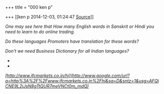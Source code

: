 +++
title = "000 ken p"

+++
[[ken p	2014-12-03, 01:24:47 [Source](https://groups.google.com/g/samskrita/c/kty51lrQWD0)]]



*One may see here that How many English words in Sanskrit or Hindi you need to learn to do online trading.*

*Do these languages Promoters have translation for these words?*

*Don't we need Business Dictionary for all Indian languages?*

*  
*

*[http://www.ifcmarkets.co.in/hi](http://www.google.com/url?q=http%3A%2F%2Fwww.ifcmarkets.co.in%2Fhi&sa=D&sntz=1&usg=AFQjCNE9L2jJsN8gTtQUR7meVNCt0m_mdQ)*  

  

  

